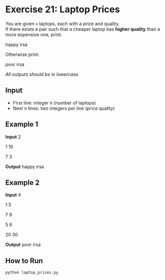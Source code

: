 # Exercise 21: Laptop Prices

You are given `n` laptops, each with a price and quality.  
If there exists a pair such that a cheaper laptop has **higher quality** than a more expensive one, print:

happy irsa


Otherwise print:

poor irsa


_All outputs should be in lowercase._

## Input

- First line: integer n (number of laptops)
- Next n lines: two integers per line (price quality)

## Example 1

**Input**
2

1 10

7 3

**Output**
happy irsa


## Example 2

**Input**
4

1 5

7 9

5 6

20 30

**Output**
poor irsa


## How to Run

```bash
python laptop_prices.py
